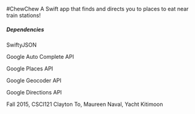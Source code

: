 #ChewChew
A Swift app that finds and directs you to places to eat near train stations!

##### Dependencies
SwiftyJSON

Google Auto Complete API

Google Places API

Google Geocoder API

Google Directions API

Fall 2015, CSCI121
Clayton To, Maureen Naval, Yacht Kitimoon
